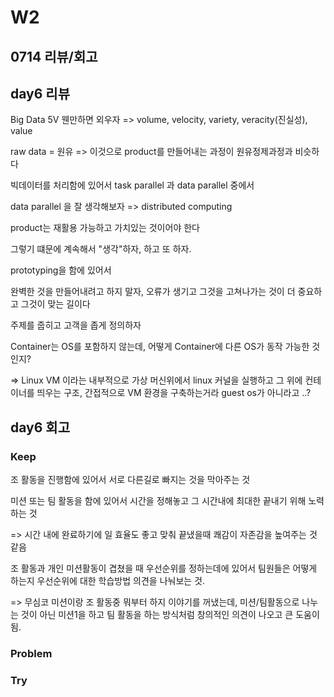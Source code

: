 # W2

## 0714 리뷰/회고

## day6 리뷰


Big Data 5V 웬만하면 외우자 => volume, velocity, variety, veracity(진실성), value

raw data = 원유 => 이것으로 product를 만들어내는 과정이 원유정제과정과 비슷하다

빅데이터를 처리함에 있어서 task parallel 과 data parallel 중에서

data parallel 을 잘 생각해보자 => distributed computing

product는 재활용 가능하고 가치있는 것이어야 한다

그렇기 떄문에 계속해서 "생각"하자, 하고 또 하자.

prototyping을 함에 있어서

완벽한 것을 만들어내려고 하지 말자, 오류가 생기고 그것을 고쳐나가는 것이 더 중요하고 그것이 맞는 길이다

주제를 줍히고 고객을 좁게 정의하자

Container는 OS를 포함하지 않는데, 어떻게 Container에 다른 OS가 동작 가능한 것인지?

=> Linux VM 이라는 내부적으로 가상 머신위에서 linux 커널을 실행하고 그 위에 컨테이너를 띄우는 구조, 간접적으로 VM 환경을 구축하는거라 guest os가 아니라고 ..? 


## day6 회고

### Keep
조 활동을 진행함에 있어서 서로 다른길로 빠지는 것을 막아주는 것

미션 또는 팀 활동을 함에 있어서 시간을 정해놓고 그 시간내에 최대한 끝내기 위해 노력하는 것

=> 시간 내에 완료하기에 일 효율도 좋고 맞춰 끝냈을때 쾌감이 자존감을 높여주는 것 같음

조 활동과 개인 미션활동이 겹쳤을 때 우선순위를 정하는데에 있어서 팀원들은 어떻게 하는지 우선순위에 대한 학습방법 의견을 나눠보는 것.

=> 무심코 미션이랑 조 활동중 뭐부터 하지 이야기를 꺼냈는데, 미션/팀활동으로 나누는 것이 아닌 미션1을 하고 팀 활동을 하는 방식처럼 창의적인 의견이 나오고 큰 도움이 됨.

### Problem


### Try


